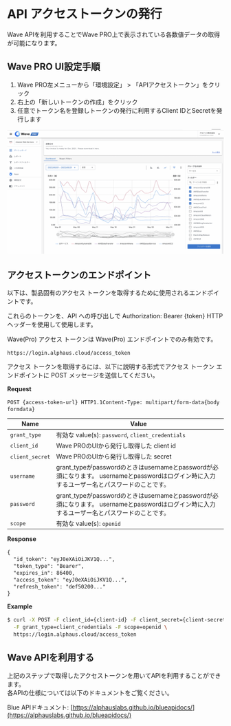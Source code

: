 # API アクセストークンの発行

Wave APIを利用することでWave PRO上で表示されている各数値データの取得が可能になります。

## Wave PRO UI設定手順

1. Wave PRO左メニューから「環境設定」 > 「APIアクセストークン」をクリック
2. 右上の「新しいトークンの作成」をクリック
3.  任意でトークン名を登録しトークンの発行に利用するClient IDとSecretを発行します

![](../assets/wavepro/2022-06-17_10.01.11_2.gif)

## アクセストークンのエンドポイント

以下は、製品固有のアクセス トークンを取得するために使用されるエンドポイントです。

これらのトークンを、API への呼び出しで Authorization: Bearer {token} HTTP ヘッダーを使用して使用します。

Wave(Pro) アクセス トークンは Wave(Pro) エンドポイントでのみ有効です。

```
https://login.alphaus.cloud/access_token
```

アクセス トークンを取得するには、以下に説明する形式でアクセス トークン エンドポイントに POST メッセージを送信してください。

**Request**

```
POST {access-token-url} HTTP1.1Content-Type: multipart/form-data{body formdata}
```

| **Name**        | **Value**                                                                                        |
| --------------- | ------------------------------------------------------------------------------------------------ |
| `grant_type`    | 有効な value(s): `password`, `client_credentials`                                                   |
| `client_id`     | Wave PROのUIから発行し取得した client id                                                                   |
| `client_secret` | Wave PROのUIから発行し取得した secret                                                                      |
| `username`      | grant\_typeがpasswordのときはusernameとpasswordが必須になります。 usernameとpasswordはログイン時に入力するユーザー名とパスワードのことです。 |
| `password`      | grant\_typeがpasswordのときはusernameとpasswordが必須になります。 usernameとpasswordはログイン時に入力するユーザー名とパスワードのことです。 |
| `scope`         | 有効な value(s): `openid`                                                                           |

**Response**

```
{
  "id_token": "eyJ0eXAiOiJKV1Q...",
  "token_type": "Bearer",
  "expires_in": 86400,
  "access_token": "eyJ0eXAiOiJKV1Q...",
  "refresh_token": "def50200..."
}
```

**Example**

``` sh
$ curl -X POST -F client_id={client-id} -F client_secret={client-secret} \
  -F grant_type=client_credentials -F scope=openid \
  https://login.alphaus.cloud/access_token
```

## Wave APIを利用する

上記のステップで取得したアクセストークンを用いてAPIを利用することができます。\
各APIの仕様については以下のドキュメントをご覧ください。

Blue APIドキュメント: [https://alphauslabs.github.io/blueapidocs/](https://alphauslabs.github.io/blueapidocs/)
